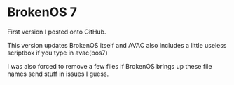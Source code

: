 # BrokenOS 7
First version I posted onto GitHub.

This version updates BrokenOS itself and AVAC also includes a little useless scriptbox if you type in avac(bos7)

I was also forced to remove a few files if BrokenOS brings up these file names send stuff in issues I guess.
